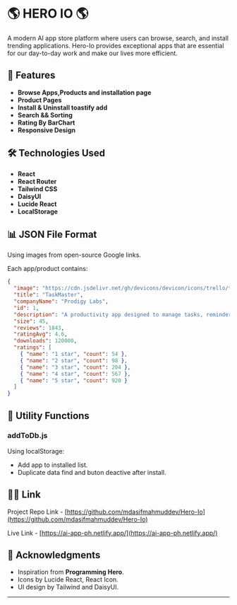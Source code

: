 # 🌎 HERO IO 🌎

A modern AI app store platform where users can browse, search, and install trending applications. Hero-Io provides exceptional apps that are essential for our day-to-day work and make our lives more efficient.

## 📱 Features

- **Browse Apps,Products and installation page** 
- **Product Pages** 
- **Install & Uninstall toastify add** 
- **Search && Sorting** 
- **Rating By BarChart** 
- **Responsive Design** 


## 🛠️ Technologies Used

- **React** 
- **React Router** 
- **Tailwind CSS** 
- **DaisyUI** 
- **Lucide React** 
- **LocalStorage** 


 
## 📊 JSON File Format 

Using images from open-source Google links.

Each app/product contains:
```json
{
  "image": "https://cdn.jsdelivr.net/gh/devicons/devicon/icons/trello/trello-plain.svg",
  "title": "TaskMaster",
  "companyName": "Prodigy Labs",
  "id": 1,
  "description": "A productivity app designed to manage tasks, reminders, and projects efficiently.",
  "size": 45,
  "reviews": 1843,
  "ratingAvg": 4.6,
  "downloads": 120000,
  "ratings": [
    { "name": "1 star", "count": 54 },
    { "name": "2 star", "count": 98 },
    { "name": "3 star", "count": 204 },
    { "name": "4 star", "count": 567 },
    { "name": "5 star", "count": 920 }
  ]
}
```

## 🔧 Utility Functions

### addToDb.js
Using localStorage:
- Add app to installed list. 
- Duplicate data find and buton deactive after install. 
 
## 👨‍💻 Link

Project Repo Link - [https://github.com/mdasifmahmuddev/Hero-Io](https://github.com/mdasifmahmuddev/Hero-Io)

Live Link - [https://ai-app-ph.netlify.app/](https://ai-app-ph.netlify.app/)




## 🙏 Acknowledgments

- Inspiration from **Programming Hero**.
- Icons by Lucide React, React Icon. 
- UI design by Tailwind and DaisyUI. 

---
